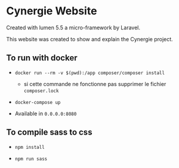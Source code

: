 # Cynergie Website

Created with lumen 5.5 a micro-framework by Laravel.

This website was created to show and explain the Cynergie project.

## To run with docker 

- `docker run --rm -v $(pwd):/app composer/composer install`
	- si cette commande ne fonctionne pas supprimer le fichier  `composer.lock `

- `docker-compose up `

- Available in `0.0.0.0:8080`


## To compile sass to css 

- `npm install`

- `npm run sass`

